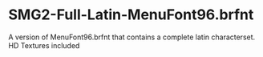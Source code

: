 # SMG2-Full-Latin-MenuFont96.brfnt
A version of MenuFont96.brfnt that contains a complete latin characterset. HD Textures included
